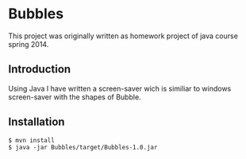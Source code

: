 # Bubbles
This project was originally written as homework project of java course spring 2014.
## Introduction
Using Java I have written a screen-saver wich is similiar to windows screen-saver with the shapes of Bubble.
## Installation
```
$ mvn install
$ java -jar Bubbles/target/Bubbles-1.0.jar
```
